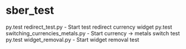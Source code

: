 # sber_test
py.test redirect_test.py - Start test redirect currency widget
py.test switching_currencies_metals.py - Start currency -> metals switch test
py.test widget_removal.py - Start widget removal test
